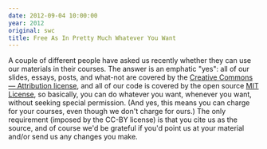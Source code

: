 ```yaml
---
date: 2012-09-04 10:00:00
year: 2012
original: swc
title: Free As In Pretty Much Whatever You Want
---
```

<p>A couple of different people have asked us recently whether they can use our materials in their courses. The answer is an emphatic "yes": all of our slides, essays, posts, and what-not are covered by the <a href="http://creativecommons.org/licenses/by/3.0/">Creative Commons &mdash; Attribution license</a>, and all of our code is covered by the open source <a href="http://opensource.org/licenses/mit-license.php">MIT License</a>, so basically, you can do whatever you want, whenever you want, without seeking special permission. (And yes, this means you can charge for your courses, even though we don't charge for ours.) The only requirement (imposed by the CC-BY license) is that you cite us as the source, and of course we'd be grateful if you'd point us at your material and/or send us any changes you make.</p>

